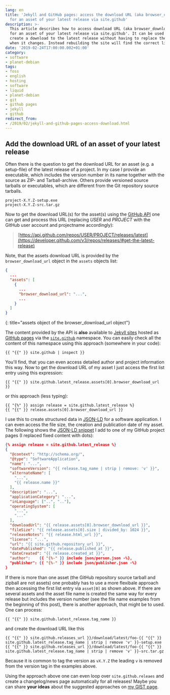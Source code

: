 ```yaml
---
lang: en
title: 'Jekyll and GitHub pages: access the download URL (aka browser_download_url)
  for an asset of your latest release via site.github'
description: >-
  This article describes how to access download URL (aka browser_download_url)
  for an asset of your latest release via site.github'. It can be used to
  create a download to the latest release without having to replace the URL
  when it changes. Instead rebuilding the site will find the correct link.
date: '2019-02-24T17:00:00.002+01:00'
category:
- software
- planet-debian
tags:
- foss
- english
- hosting
- software
- liquid
- planet-debian
- git
- github pages
- jekyll
- github
redirect_from:
- /2019/02/jekyll-and-github-pages-access-download.html
---
```


## Add the download URL of an asset of your latest release

Often there is the question to get the download URL for an asset (e.g. a setup-file) of the latest release of a project. In my case I provide an executable, which includes the version number in its name together with the source as ZIP- and Tarball-archive. Others provide versioned source tarballs or executables, which are different from the Git repository source tarballs.

```data
project-X.Y.Z-setup.exe
project-X.Y.Z-src.tar.gz
```

Now to get the download URL(s) for the asset(s) using the [GitHub API]
one can get and process this URL (replacing <var>USER</var> and
<var>PROJECT</var> with the GitHub user account and projectname accordingly):

[GitHub API]: https://developer.github.com/v3/

> [https://api.github.com/repos/USER/PROJECT/releases/latest](https://developer.github.com/v3/repos/releases/#get-the-latest-release)

Note, that the assets download URL is provided by the <code>browser\_download\_url</code> object in the <code>assets</code> objects list:

```json
{
  ...
  "assets": [
    {
      ...
      "browser_download_url": "...",
      ...
    }
  ]
}
```
{: title="assets object of the browser_download_url object"}

The content provided by the API is **also** available to [Jekyll sites] hosted
as [GitHub pages] via the [<code>site.github</code>][site.github] namespace. You can easily
check all the content of this namespace using this approach (somewhere in your
code):

[Jekyll sites]: https://jekyllrb.com/
[GitHub pages]: https://pages.github.com/
[site.github]: https://help.github.com/en/articles/repository-metadata-on-github-pages

```markup
{{ "{{" }} site.github | inspect }}
```

You'll find, that you can even access detailed author and project information
this way. Now to get the download URL of my asset I just access the first list
entry using this expression:

```markup
{{ "{{" }} site.github.latest_release.assets[0].browser_download_url }}
```

or this approach (less typing):

```markup
{{ "{%" }} assign release = site.github.latest_release %}
{{ "{{" }} release.assets[0].browser_download_url }}
```

I use this to create structured data in [JSON-LD] for a software application. I
can even access the file size, the creation and publication date of my asset.
The following shows the [JSON-LD snippet] I add to one of my GitHub project
pages (I replaced fixed content with dots):

[JSON-LD]: https://json-ld.org
[JSON-LD snippet]: https://raw.githubusercontent.com/dleidert/bde-lock/master/docs/_includes/json/softwareapplication.json

```json
{% assign release = site.github.latest_release %}
{
  "@context": "http://schema.org/",
  "@type": "SoftwareApplication",
  "name": "...",
  "softwareVersion": "{{ release.tag_name | strip | remove: 'v' }}",
  "alternateName": [
    "...",
    "{{ release.name }}"
  ],
  "description": "...",
  "applicationCategory": "...",
  "inLanguage": ["..", ".."],
  "operatingSystem": [
    "...",
    "..."
  ],
  "downloadUrl": "{{ release.assets[0].browser_download_url }}",
  "fileSize": "{{ release.assets[0].size | divided_by: 1024 }}",
  "releaseNotes": "{{ release.html_url }}",
  "license": "...",
  "url": "{{ site.github.repository_url }}",
  "datePublished": "{{ release.published_at }}",
  "dateCreated": "{{ release.created_at }}",
  "author":    {{ "{%-" }} include json/person.json -%},
  "publisher": {{ "{%-" }} include json/publisher.json -%}
}
```

If there is more than one asset (the GitHub repository source tarball and
zipball are not assets) one probably has to use a more flexibale approach then
accessing the first list entry via <code>asset[0]</code> as shown above. If
there are several assets and the asset file name is created the same way for
every release but includes the version number (see the file name examples from
the beginning of this post), there is another approach, that might be to used.
One can process:

```markup
{{ "{{" }} site.github.latest_release.tag_name }}
```

and create the download URL like this

```markup
{{ "{{" }} site.github.releases_url }}/download/latest/foo-{{ "{{" }} site.github.latest_release.tag_name | strip | remove 'v' }}-setup.exe
{{ "{{" }} site.github.releases_url }}/download/latest/foo-{{ "{{" }} site.github.latest_release.tag_name | strip | remove 'v' }}-src.tar.gz
```

Because it is common to tag the version as <code>vX.Y.Z</code> the leading
<code>v</code> is removed from the version tag in the examples above.

Using the approach above one can even loop over
<code>site.github.releaes</code> and create a changelog/news page automatically
for all releases! Maybe you can share <strong>your ideas</strong> about the
suggested approaches on [my GIST page].

[my GIST page]: https://gist.github.com/dleidert/99a8e6ee3a879a7ed1f160c5dd07c13d

<!-- vim: set tw=79 ts=2 sw=2 ai si et: -->
